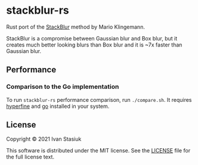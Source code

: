 # stackblur-rs
Rust port of the [StackBlur](http://incubator.quasimondo.com/processing/fast_blur_deluxe.php) method by Mario Klingemann.

StackBlur is a compromise between Gaussian blur and Box blur, but it creates much better looking blurs than Box blur and it is ~7x faster than Gaussian blur.

## Performance

### Comparison to the Go implementation

To run `stackblur-rs` performance comparison, run `./compare.sh`. It requires [hyperfine](https://github.com/sharkdp/hyperfine) and [go](https://golang.org) installed in your system.


## License
Copyright © 2021 Ivan Stasiuk

This software is distributed under the MIT license. See the [LICENSE](https://github.com/brokeyourbike/stackblur-rs/blob/main/LICENSE) file for the full license text.
